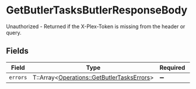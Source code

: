 # GetButlerTasksButlerResponseBody

Unauthorized - Returned if the X-Plex-Token is missing from the header or query.


## Fields

| Field                                                                                         | Type                                                                                          | Required                                                                                      | Description                                                                                   |
| --------------------------------------------------------------------------------------------- | --------------------------------------------------------------------------------------------- | --------------------------------------------------------------------------------------------- | --------------------------------------------------------------------------------------------- |
| `errors`                                                                                      | T::Array<[Operations::GetButlerTasksErrors](../../models/operations/getbutlertaskserrors.md)> | :heavy_minus_sign:                                                                            | N/A                                                                                           |